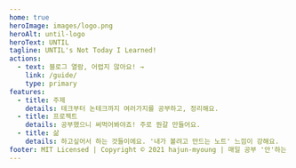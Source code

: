 ```yaml
---
home: true
heroImage: images/logo.png
heroAlt: until-logo
heroText: UNTIL
tagline: UNTIL's Not Today I Learned!
actions:
  - text: 블로그 열람, 어렵지 않아요! →
    link: /guide/
    type: primary
features:
  - title: 주제
    details: 테크부터 논테크까지 여러가지를 공부하고, 정리해요.
  - title: 프로젝트
    details: 공부했으니 써먹어봐야죠! 주로 뭔갈 만들어요.
  - title: 삶
    details: 하고싶어서 하는 것들이에요. '내가 볼려고 만드는 노트' 느낌이 강해요.
footer: MIT Licensed | Copyright © 2021 hajun-myoung | 매일 공부 '안'하는 유사 TIL 프로젝트 | lastUpdated @2021.5.12-08:42
---
```

